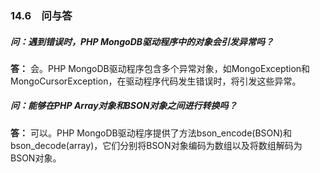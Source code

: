 ### 14.6　问与答

##### 问：遇到错误时，PHP MongoDB驱动程序中的对象会引发异常吗？

**答：** 会。PHP MongoDB驱动程序包含多个异常对象，如MongoException和MongoCursorException，在驱动程序代码发生错误时，将引发这些异常。

##### 问：能够在PHP Array对象和BSON对象之间进行转换吗？

**答：** 可以。PHP MongoDB驱动程序提供了方法bson_encode(BSON)和bson_decode(array)，它们分别将BSON对象编码为数组以及将数组解码为BSON对象。

